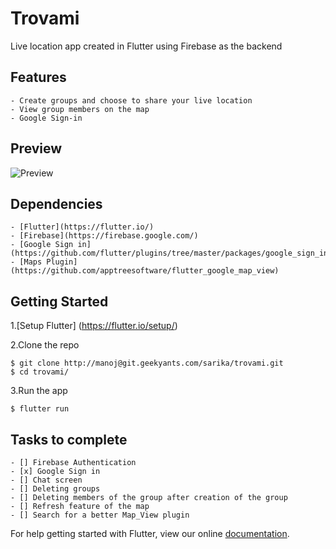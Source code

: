 # Trovami

Live location app created in Flutter using Firebase as the backend 


## Features
    
    - Create groups and choose to share your live location
    - View group members on the map 
    - Google Sign-in
    
## Preview

![Preview](https://github.com/Samartan/Trovami/blob/master/ezgif.com-video-to-gif.gif)


## Dependencies
    
    - [Flutter](https://flutter.io/)
    - [Firebase](https://firebase.google.com/)
    - [Google Sign in](https://github.com/flutter/plugins/tree/master/packages/google_sign_in)
    - [Maps Plugin](https://github.com/apptreesoftware/flutter_google_map_view)
    
## Getting Started

1.[Setup Flutter] (https://flutter.io/setup/)

2.Clone the repo
```
$ git clone http://manoj@git.geekyants.com/sarika/trovami.git
$ cd trovami/

```

3.Run the app

```
$ flutter run

```


## Tasks to complete

    - [] Firebase Authentication 
    - [x] Google Sign in
    - [] Chat screen 
    - [] Deleting groups
    - [] Deleting members of the group after creation of the group
    - [] Refresh feature of the map 
    - [] Search for a better Map_View plugin
    

For help getting started with Flutter, view our online
[documentation](http://flutter.io/).
